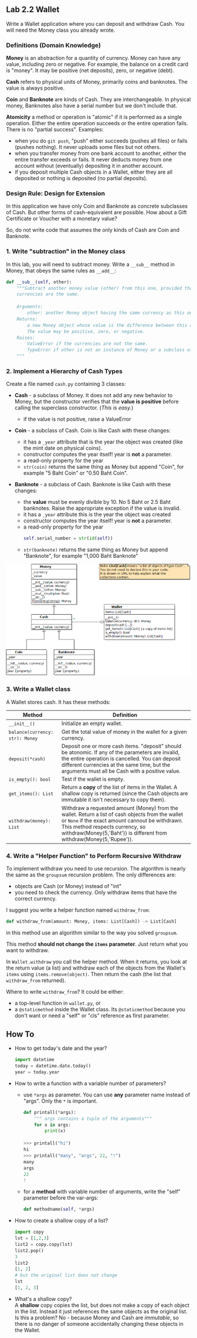 ## Lab 2.2 Wallet

Write a Wallet application where you can deposit and withdraw Cash.
You will need the Money class you already wrote.

### Definitions (Domain Knowledge)

**Money** is an abstraction for a quantity of currency.  Money can have any value, including zero or negative.  For example, the balance on a credit card is "money". It may be positive (net deposits), zero, or negative (debt).

**Cash** refers to physical units of Money, primarily coins and banknotes. The value is always positive.

**Coin** and **Banknote** are kinds of Cash.  They are interchangeable. In physical money, Banknotes also have a serial number but we don't include that.

**Atomicity** a method or operation is "atomic" if it is performed as a single operation.  Either the entire operation succeeds or the entire operation fails.  There is no "partial success".  Examples:

* when you do `git push`, "push" either succeeds (pushes all files) or fails (pushes nothing). It never uploads some files but not others.
* when you transfer money from one bank account to another, either the entire transfer exceeds or fails.  It never deducts money from one account without (eventually) depositing it in another account. 
* if you deposit multiple Cash objects in a Wallet, either they are all deposited or nothing is deposited (no partial deposits).


### Design Rule: Design for Extension

In this application we have only Coin and Banknote as concrete subclasses of Cash.  But other forms of cash-equivalent are possible.  How about a Gift Certificate or Voucher with a monetary value?

So, do not write code that assumes the only kinds of Cash are Coin and Banknote.


### 1. Write "subtraction" in the Money class

In this lab, you will need to subtract money.  Write a `__sub__` method in Money, that obeys the same rules as `__add__`:
```python
def __sub__(self, other):
    """Subtract another money value (other) from this one, provided that the
    currencies are the same.

    Arguments:
        other: another Money object having the same currency as this one.
    Returns:
        a new Money object whose value is the difference between this and other.
        The value may be positive, zero, or negative.
    Raises:
        ValueError if the currencies are not the same.
        TypeError if other is not an instance of Money or a subclass of Money.
    """
```

### 2. Implement a Hierarchy of Cash Types

Create a file named `cash.py` containing 3 classes:

* **Cash** - a subclass of Money.  It does not add any new behavior to Money, but the constructor verifies that the **value is positive** before calling the superclass constructor.  (*This is easy.*)
  - if the value is not positive, raise a ValueError

* **Coin** - a subclass of Cash.  Coin is like Cash with these changes:
  - it has a `_year` attribute that is the year the object was created (like the mint date on physical coins).
  - constructor computes the year itself! year is **not** a parameter.
  - a read-only property for the year
  - `str(coin)` returns the same thing as Money but append "Coin", for example "5 Baht Coin" or "0.50 Baht Coin".

* **Banknote** - a subclass of Cash. Banknote is like Cash with these changes:
  - the **value** must be evenly divible by 10.  No 5 Baht or 2.5 Baht banknotes. Raise the appropriate exception if the value is invalid.
  - it has a `_year` attribute this is the year the object was created
  - constructor computes the year itself! year is **not** a parameter.
  - a read-only property for the year
    ```python
    self.serial_number = str(id(self))
    ```
  - `str(banknote)` returns the same thing as Money but append "Banknote", for example "1,000 Baht Banknote"


![Class diagram of Wallet and Cash hierarchy](money-cash-wallet.png)


### 3. Write a Wallet class

A Wallet stores cash.  It has these methods:

| Method             | Definition                  |
|--------------------|-----------------------------|
|`__init__()`        | Initialize an empty wallet. |
|`balance(currency: str): Money` | Get the total value of money in the wallet for a given currency. |
|`deposit(*cash)`    | Deposit one or more cash items.  "deposit" should be atonomic. If any of the parameters are invalid, the entire operation is cancelled. You can deposit different currencies at the same time, but the arguments must all be Cash with a positive value. |
|`is_empty(): bool`  | Test if the wallet is empty. |
|`get_items(): List` | Return a **copy** of the list of items in the Wallet. A shallow copy is returned (since the Cash objects are immutable it isn't necessary to copy them). |
|`withdraw(money): List` | Withdraw a requested amount (Money) from the wallet. Return a list of cash objects from the wallet or `None` if the exact amount cannout be withdrawn.  This method respects currency, so withdraw(Money(5,'Baht')) is different from withdraw(Money(5,'Rupee')). |
    

### 4. Write a "Helper Function" to Perform Recursive Withdraw

To implement withdraw you need to use recursion.  The algorithm is nearly the same as the `groupsum` recursion problem.  The only differences are:

* objects are Cash (or Money) instead of "int"
* you need to check the currency. Only withdraw items that have the correct currency.

I suggest you write a helper function named `withdraw_from`:
```python
def withdraw_from(amount: Money, items: List[Cash]) -> List[Cash]
```

in this method use an algorithm similar to the way you solved `groupsum`.

This method **should not change the `items` parameter**.
Just return what you want to withdraw.  

In `Wallet.withdraw` you call the helper method. 
When it returns, you look at the return value (a list) and withdraw each of the objects from the Wallet's `items` using `items.remove(object)`.
Then return the cash (the list that `withdraw_from` returned).

Where to write `withdraw_from`?  It could be either:

- a top-level function in `wallet.py`, or
- a `@staticmethod` inside the Wallet class.  Its `@staticmethod` because you don't want or need a "self" or "cls" reference as first parameter.

## How To

* How to get today's date and the year?
  ```python
  import datetime
  today = datetime.date.today()
  year = today.year
  ```

* How to write a function with a variable number of parameters?
  - use `*args` as parameter. You can use **any** parameter name instead of "args". Only the `*` is important.
    ```python
    def printall(*args):
        """ args contains a tuple of the arguments"""
        for x in args:
            print(x)

    >>> printall("hi")
    hi
    >>> printall("many", "args", 22, "!")
    many
    args
    22
    !
    ```
   - for a **method** with variable number of arguments, write the "self" parameter before the var-args:
     ```python
     def methodname(self, *args)
     ```

* How to create a shallow copy of a list?
  ```python
  import copy
  lst = [1,2,3]
  list2 = copy.copy(lst)
  list2.pop()
  3
  list2
  [1, 2]
  # but the original list does not change
  lst
  [1, 2, 3]
  ```

* What's a shallow copy?    
  A **shallow** copy copies the list, but does not make a copy of each object in the list.  Instead it just references the same objects as the original list.    
  Is this a problem?  No - because Money and Cash are *immutable*, so there is no danger of someone accidentally changing these objects in the Wallet.
